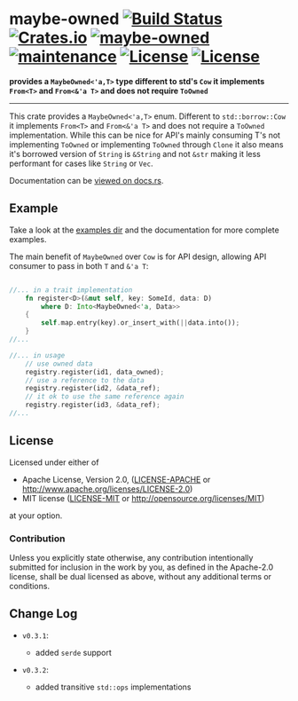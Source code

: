 
# maybe-owned [![Build Status](https://travis-ci.org/rustonaut/maybe-owned.svg?branch=master)](https://travis-ci.org/rustonaut/maybe-owned) [![Crates.io](https://img.shields.io/crates/v/maybe-owned.svg)](https://crates.io/crates/maybe-owned) [![maybe-owned](https://docs.rs/maybe-owned/badge.svg)](https://docs.rs/maybe-owned) [![maintenance](https://img.shields.io/badge/maintenance-passively--maintained-blue.svg)](https://img.shields.io/badge/maintenance-passively--maintained-blue.svg) [![License](https://img.shields.io/badge/License-MIT-blue.svg)](https://opensource.org/licenses/MIT) [![License](https://img.shields.io/badge/License-Apache%202.0-blue.svg)](https://opensource.org/licenses/Apache-2.0)

**provides a `MaybeOwned<'a,T>` type different to std's `Cow` it implements `From<T>` and `From<&'a T>` and does not require `ToOwned`**

---

This crate provides a `MaybeOwned<'a,T>` enum. Different to `std::borrow::Cow` it
implements `From<T>` and `From<&'a T>` and does not require a `ToOwned` implementation.
While this can be nice for API's mainly consuming T's not implementing `ToOwned` or implementing
`ToOwned` through `Clone` it also means it's borrowed version of `String` is
`&String` and not `&str` making it less performant for cases like `String` or `Vec`.


Documentation can be [viewed on docs.rs](https://docs.rs/maybe-owned).


## Example

Take a look at the [examples dir](./examples) and the documentation
for more complete examples.

The main benefit of `MaybeOwned` over `Cow` is for API design,
allowing API consumer to pass in both `T` and `&'a T`:

```rust

//... in a trait implementation
    fn register<D>(&mut self, key: SomeId, data: D)
        where D: Into<MaybeOwned<'a, Data>>
    {
        self.map.entry(key).or_insert_with(||data.into());
    }
//...

//... in usage
    // use owned data
    registry.register(id1, data_owned);
    // use a reference to the data
    registry.register(id2, &data_ref);
    // it ok to use the same reference again
    registry.register(id3, &data_ref);
//...
```




## License

Licensed under either of

 * Apache License, Version 2.0, ([LICENSE-APACHE](LICENSE-APACHE) or http://www.apache.org/licenses/LICENSE-2.0)
 * MIT license ([LICENSE-MIT](LICENSE-MIT) or http://opensource.org/licenses/MIT)

at your option.

### Contribution

Unless you explicitly state otherwise, any contribution intentionally submitted
for inclusion in the work by you, as defined in the Apache-2.0 license, shall be dual licensed as above, without any
additional terms or conditions.


## Change Log

- `v0.3.1`:
  - added `serde` support

- `v0.3.2`:
  - added transitive `std::ops` implementations